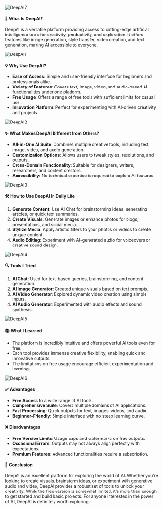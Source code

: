![DeepAI7](https://github.com/user-attachments/assets/d3bfee48-8b7e-407b-869e-3e25820ae7f4)

#### 🤖 What is DeepAI?


DeepAI is a versatile platform providing access to cutting-edge artificial intelligence tools for creativity, productivity, and exploration.
It offers features like image generation, style transfer, video creation, and text generation, making AI accessible to everyone.

![DeepAI1](https://github.com/user-attachments/assets/08e85b48-125f-4e06-b1a4-af68ad2e881d)

#### 💡 Why Use DeepAI?

- **Ease of Access**: Simple and user-friendly interface for beginners and professionals alike.
- **Variety of Features**: Covers text, image, video, and audio-based AI functionalities under one platform.
- **Free Usage**: Offers a range of free tools with sufficient limits for casual use.
- **Innovation Platform**: Perfect for experimenting with AI-driven creativity and projects.

![DeepAI2](https://github.com/user-attachments/assets/e8a39880-0a4a-4b6e-a42b-f5de28c5ea29)

#### ✨ What Makes DeepAI Different from Others?

- **All-in-One AI Suite**: Combines multiple creative tools, including text, image, video, and audio generation.
- **Customization Options**: Allows users to tweak styles, resolutions, and outputs.
- **Cross-Domain Functionality**: Suitable for designers, writers, researchers, and content creators.
- **Accessibility**: No technical expertise is required to explore AI features.

![DeepAI3](https://github.com/user-attachments/assets/93d21669-535b-4f66-b300-fcc05099a41b)

#### 🛠️ How to Use DeepAI in Daily Life

1. **Generate Content**: Use AI Chat for brainstorming ideas, generating articles, or quick text summaries.
2. **Create Visuals**: Generate images or enhance photos for blogs, presentations, and social media.
3. **Stylize Media**: Apply artistic filters to your photos or videos to create unique content.
4. **Audio Editing**: Experiment with AI-generated audio for voiceovers or creative sound design.

![DeepAI4](https://github.com/user-attachments/assets/44fdc80b-58fa-488f-8c28-6d414af00f9a)

#### 🔍 Tools I Tried

1. **AI Chat**: Used for text-based queries, brainstorming, and content generation.
2. **AI Image Generator**: Created unique visuals based on text prompts.
3. **AI Video Generator**: Explored dynamic video creation using simple inputs.
4. **AI Audio Generator**: Experimented with audio effects and sound synthesis.

![DeepAI5](https://github.com/user-attachments/assets/8bd93407-df35-4812-bfb6-907da5a742e7)

#### 📚 What I Learned

- The platform is incredibly intuitive and offers powerful AI tools even for free.
- Each tool provides immense creative flexibility, enabling quick and innovative outputs.
- The limitations on free usage encourage efficient experimentation and learning.

![DeepAI6](https://github.com/user-attachments/assets/7c108a45-b9bb-4e0e-a56d-81cc8f5d5941)

#### ✅ Advantages

- **Free Access** to a wide range of AI tools.
- **Comprehensive Suite**: Covers multiple domains of AI applications.
- **Fast Processing**: Quick outputs for text, images, videos, and audio.
- **Beginner-Friendly**: Simple interface with no steep learning curve.


#### ❌ Disadvantages

- **Free Version Limits**: Usage caps and watermarks on free outputs.
- **Occasional Errors**: Outputs may not always align perfectly with expectations.
- **Premium Features**: Advanced functionalities require a subscription.


#### 🔗 Conclusion

DeepAI is an excellent platform for exploring the world of AI. Whether you’re looking to create visuals, brainstorm ideas, or experiment with generative audio and video, DeepAI provides a robust set of tools to unlock your creativity. While the free version is somewhat limited, it’s more than enough to get started and build basic projects. For anyone interested in the power of AI, DeepAI is definitely worth exploring.
